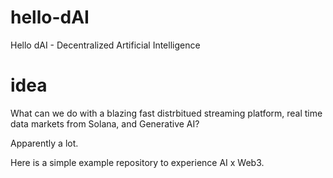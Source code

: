# hello-dAI
Hello dAI - Decentralized Artificial Intelligence

# idea
What can we do with a blazing fast distrbitued streaming platform, real time data markets from Solana, and Generative AI?

Apparently a lot.

Here is a simple example repository to experience AI x Web3.
